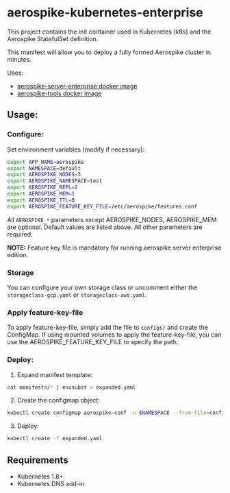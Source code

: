# aerospike-kubernetes-enterprise

This project contains the init container used in Kubernetes (k8s) and the Aerospike StatefulSet definition.

This manifest will allow you to deploy a fully formed Aerospike cluster in minutes.

Uses:
- [aerospike-server-enterprise docker image](https://hub.docker.com/r/aerospike/aerospike-server-enterprise)
- [aerospike-tools docker image](https://hub.docker.com/r/aerospike/aerospike-tools)

## Usage:

### Configure:

Set environment variables (modify if necessary):

```sh
export APP_NAME=aerospike
export NAMESPACE=default
export AEROSPIKE_NODES=3
export AEROSPIKE_NAMESPACE=test
export AEROSPIKE_REPL=2
export AEROSPIKE_MEM=1
export AEROSPIKE_TTL=0
export AEROSPIKE_FEATURE_KEY_FILE=/etc/aerospike/features.conf
```

All `AEROSPIKE_*` parameters except AEROSPIKE\_NODES, AEROSPIKE_MEM are optional. Default values are listed above.
All other parameters are required.

**NOTE:** Feature key file is mandatory for running aerospike server enterprise edition.


### Storage

You can configure your own storage class or uncomment either the `storageclass-gcp.yaml` or `storageclass-aws.yaml`.


### Apply feature-key-file

To apply feature-key-file, simply add the file to `configs/` and create the ConfigMap. If using mounted volumes to apply the feature-key-file, you can use the AEROSPIKE_FEATURE_KEY_FILE to specify the path.


### Deploy:

1. Expand manifest template:

```sh
cat manifests/* | envsubst > expanded.yaml
```

2. Create the configmap object:

```sh
kubectl create configmap aerospike-conf -n $NAMESPACE --from-file=configs/
```

3. Deploy:

```sh
kubectl create -f expanded.yaml
```


## Requirements

* Kubernetes 1.8+
* Kubernetes DNS add-in
